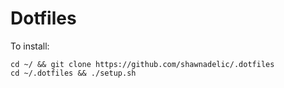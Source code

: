# Dotfiles

To install:

    cd ~/ && git clone https://github.com/shawnadelic/.dotfiles
    cd ~/.dotfiles && ./setup.sh
